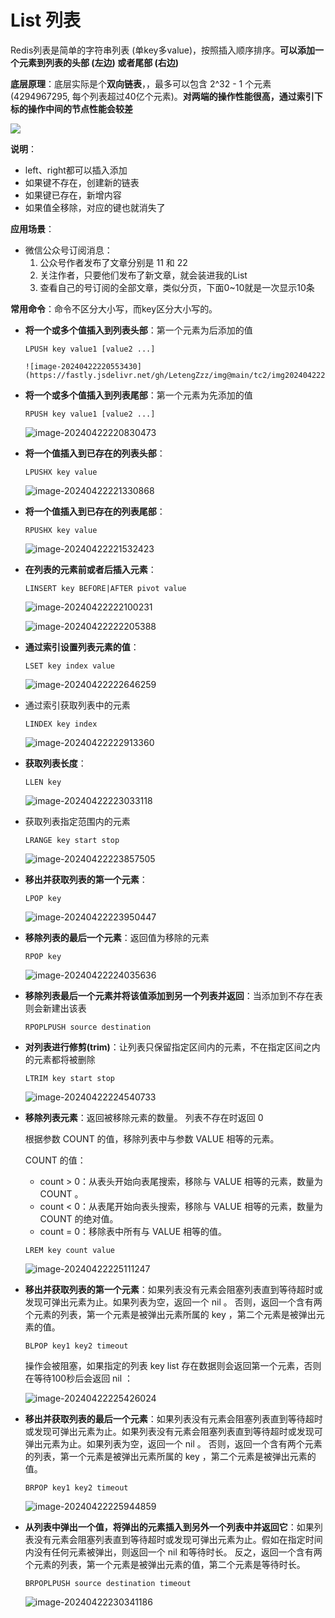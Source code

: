 # List 列表

Redis列表是简单的字符串列表 (单key多value)，按照插入顺序排序。**可以添加一个元素到列表的头部 (左边) 或者尾部 (右边)**

**底层原理**：底层实际是个**双向链表**，，最多可以包含 2^32 - 1 个元素 (4294967295, 每个列表超过40亿个元素)。**对两端的操作性能很高，通过索引下标的操作中间的节点性能会较差**

![](https://fastly.jsdelivr.net/gh/LetengZzz/img@main/tc2/img202404212135730.png)

**说明**：

- left、right都可以插入添加
- 如果键不存在，创建新的链表
- 如果键已存在，新增内容
- 如果值全移除，对应的键也就消失了

**应用场景**：

- 微信公众号订阅消息：
  1. 公众号作者发布了文章分别是 11 和 22
  2. 关注作者，只要他们发布了新文章，就会装进我的List
  3. 查看自己的号订阅的全部文章，类似分页，下面0~10就是一次显示10条

**常用命令**：命令不区分大小写，而key区分大小写的。

- **将一个或多个值插入到列表头部**：第一个元素为后添加的值

   ```
  LPUSH key value1 [value2 ...]

  ![image-20240422220553430](https://fastly.jsdelivr.net/gh/LetengZzz/img@main/tc2/img202404222205134.png)

- **将一个或多个值插入到列表尾部**：第一个元素为先添加的值

  ```
  RPUSH key value1 [value2 ...]
  ```

  ![image-20240422220830473](https://fastly.jsdelivr.net/gh/LetengZzz/img@main/tc2/img202404222208814.png)

- **将一个值插入到已存在的列表头部**：

   ```
  LPUSHX key value
  ```

  ![image-20240422221330868](https://fastly.jsdelivr.net/gh/LetengZzz/img@main/tc2/img202404222213464.png)

- **将一个值插入到已存在的列表尾部**：

  ```
  RPUSHX key value
  ```

  ![image-20240422221532423](https://fastly.jsdelivr.net/gh/LetengZzz/img@main/tc2/img202404222215522.png)

- **在列表的元素前或者后插入元素**：

   ```
  LINSERT key BEFORE|AFTER pivot value 
  ```

  ![image-20240422222100231](https://fastly.jsdelivr.net/gh/LetengZzz/img@main/tc2/img202404222221569.png)

  ![image-20240422222205388](https://fastly.jsdelivr.net/gh/LetengZzz/img@main/tc2/img202404222222631.png)

- **通过索引设置列表元素的值**：

   ```
  LSET key index value 
  ```

  ![image-20240422222646259](https://fastly.jsdelivr.net/gh/LetengZzz/img@main/tc2/img202404222226502.png)

- 通过索引获取列表中的元素

   ```
  LINDEX key index
  ```

  ![image-20240422222913360](https://fastly.jsdelivr.net/gh/LetengZzz/img@main/tc2/img202404222229667.png)

- **获取列表长度**：

  ```
  LLEN key
  ```

  ![image-20240422223033118](https://fastly.jsdelivr.net/gh/LetengZzz/img@main/tc2/img202404222230245.png)

- 获取列表指定范围内的元素

   ```
  LRANGE key start stop 
  ```

  ![image-20240422223857505](https://fastly.jsdelivr.net/gh/LetengZzz/img@main/tc2/img202404222238922.png)

- **移出并获取列表的第一个元素**：

   ```
  LPOP key
  ```

  ![image-20240422223950447](https://fastly.jsdelivr.net/gh/LetengZzz/img@main/tc2/img202404222239519.png)

- **移除列表的最后一个元素**：返回值为移除的元素

   ```
  RPOP key
  ```

  ![image-20240422224035636](https://fastly.jsdelivr.net/gh/LetengZzz/img@main/tc2/img202404222240819.png)

- **移除列表最后一个元素并将该值添加到另一个列表并返回**：当添加到不存在表则会新建出该表

   ```
  RPOPLPUSH source destination
  ```

- **对列表进行修剪(trim)**：让列表只保留指定区间内的元素，不在指定区间之内的元素都将被删除

   ```
  LTRIM key start stop
  ```

  ![image-20240422224540733](https://fastly.jsdelivr.net/gh/LetengZzz/img@main/tc2/img202404222245737.png)

- **移除列表元素**：返回被移除元素的数量。 列表不存在时返回 0

  根据参数 COUNT 的值，移除列表中与参数 VALUE 相等的元素。

  COUNT 的值：

  - count > 0：从表头开始向表尾搜索，移除与 VALUE 相等的元素，数量为 COUNT 。
  - count < 0：从表尾开始向表头搜索，移除与 VALUE 相等的元素，数量为 COUNT 的绝对值。
  - count = 0：移除表中所有与 VALUE 相等的值。

   ```
  LREM key count value
  ```

  ![image-20240422225111247](https://fastly.jsdelivr.net/gh/LetengZzz/img@main/tc2/img202404222251651.png)

- **移出并获取列表的第一个元素**：如果列表没有元素会阻塞列表直到等待超时或发现可弹出元素为止。如果列表为空，返回一个 nil 。 否则，返回一个含有两个元素的列表，第一个元素是被弹出元素所属的 key ，第二个元素是被弹出元素的值。

  ```
  BLPOP key1 key2 timeout 
  ```

  操作会被阻塞，如果指定的列表 key list 存在数据则会返回第一个元素，否则在等待100秒后会返回 nil ：

  ![image-20240422225426024](https://fastly.jsdelivr.net/gh/LetengZzz/img@main/tc2/img202404222254029.png)

- **移出并获取列表的最后一个元素**：如果列表没有元素会阻塞列表直到等待超时或发现可弹出元素为止。如果列表没有元素会阻塞列表直到等待超时或发现可弹出元素为止。如果列表为空，返回一个 nil 。 否则，返回一个含有两个元素的列表，第一个元素是被弹出元素所属的 key ，第二个元素是被弹出元素的值。

   ```
  BRPOP key1 key2 timeout 
  ```

  ![image-20240422225944859](https://fastly.jsdelivr.net/gh/LetengZzz/img@main/tc2/img202404222259855.png)

- **从列表中弹出一个值，将弹出的元素插入到另外一个列表中并返回它**：如果列表没有元素会阻塞列表直到等待超时或发现可弹出元素为止。假如在指定时间内没有任何元素被弹出，则返回一个 nil 和等待时长。 反之，返回一个含有两个元素的列表，第一个元素是被弹出元素的值，第二个元素是等待时长。

  ```
  BRPOPLPUSH source destination timeout 
  ```

  ![image-20240422230341186](https://fastly.jsdelivr.net/gh/LetengZzz/img@main/tc2/img202404222303206.png)


